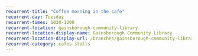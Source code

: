 ```yaml
---
recurrent-title: "Coffee morning in the cafe"
recurrent-day: Tuesday
recurrent-times: 1030-1200
recurrent-location: gainsborough-community-library
recurrent-location-display-name: Gainsborough Community Library
recurrent-location-display-url: /branches/gainsborough-community-library/
recurrent-category: cafes-stalls
---
```

